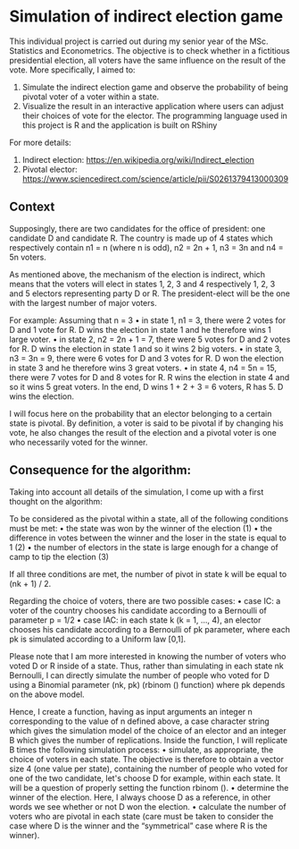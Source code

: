 # Simulation of indirect election game
This individual project is carried out during my senior year of the MSc. Statistics and Econometrics. The objective is to check whether in a fictitious presidential election, all voters have the same influence on the result of the vote. More specifically, I aimed to:
1. Simulate the indirect election game and observe the probability of being pivotal voter of a voter within a state. 
2. Visualize the result in an interactive application where users can adjust their choices of vote for the elector.
The programming language used in this project is R and the application is built on RShiny

For more details:
1. Indirect election: https://en.wikipedia.org/wiki/Indirect_election
2. Pivotal elector: https://www.sciencedirect.com/science/article/pii/S0261379413000309

## Context
Supposingly, there are two candidates for the office of president: one candidate D and candidate R. The country is made up of 4 states which respectively contain n1 = n (where n is odd), n2 = 2n + 1, n3 = 3n and n4 = 5n voters.

As mentioned above, the mechanism of the election is indirect, which means that the voters will elect in states 1, 2, 3 and 4 respectively 1, 2, 3 and 5 electors representing party D or R. The president-elect will be the one with the largest number of major voters.

For example: Assuming that n = 3
• in state 1, n1 = 3, there were 2 votes for D and 1 vote for R. D wins the election in state 1 and he therefore wins 1 large voter.
• in state 2, n2 = 2n + 1 = 7, there were 5 votes for D and 2 votes for R. D wins the election in state 1 and so it wins 2 big voters.
• in state 3, n3 = 3n = 9, there were 6 votes for D and 3 votes for R. D won the election in state 3 and he therefore wins 3 great voters.
• in state 4, n4 = 5n = 15, there were 7 votes for D and 8 votes for R. R wins the election in state 4 and so it wins 5 great voters.
In the end, D wins 1 + 2 + 3 = 6 voters, R has 5. D wins the election.

I will focus here on the probability that an elector belonging to a certain state is pivotal. By definition, a voter is said to be pivotal if by changing his vote, he also changes the result of the election and a pivotal voter is one who necessarily voted for the winner. 

## Consequence for the algorithm: 

Taking into account all details of the simulation, I come up with a first thought on the algorithm:

To be considered as the pivotal within a state, all of the following conditions must be met:
• the state was won by the winner of the election (1)
• the difference in votes between the winner and the loser in the state is equal to 1 (2)
• the number of electors in the state is large enough for a change of camp to tip the election (3)

If all three conditions are met, the number of pivot in state k will be equal to (nk + 1) / 2.

Regarding the choice of voters, there are two possible cases:
• case IC: a voter of the country chooses his candidate according to a Bernoulli of parameter p = 1/2
• case IAC: in each state k (k = 1, ..., 4), an elector chooses his candidate according to a Bernoulli of pk parameter, where each pk is simulated according to a Uniform law [0,1].

Please note that I am more interested in knowing the number of voters who voted D or R inside of a state. Thus, rather than simulating in each state nk Bernoulli, I can directly simulate the number of people who voted for D using a Binomial parameter (nk, pk) (rbinom () function) where pk depends on the above model.

Hence, I create a function, having as input arguments an integer n corresponding to the value of n defined above, a case character string which gives the simulation model of the choice of an elector and an integer B which gives the number of replications. Inside the function, I will replicate B times the following simulation process:
• simulate, as appropriate, the choice of voters in each state. The objective is therefore to obtain a vector size 4 (one value per state), containing the number of people who voted for one of the two candidate, let's choose D for example, within each state. It will be a question of properly setting the function rbinom ().
• determine the winner of the election. Here, I always choose D as a reference, in other words we see whether or not D won the election.
• calculate the number of voters who are pivotal in each state (care must be taken to consider the case where D is the winner and the “symmetrical” case where R is the winner).
